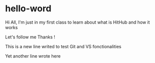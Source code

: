 # hello-word

Hi All,
I'm just in my first class to learn about what is HitHub and how it works


Let's follow me
Thanks !

This is a new line writed to test Git and VS fonctionalities

Yet another line wrote here

